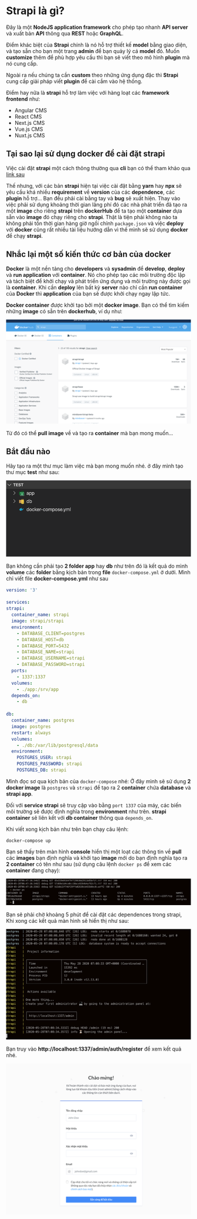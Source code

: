 # Strapi là gì?

Đây là một **NodeJS application framework** cho phép tạo nhanh **API server** và xuất bản **API** thông qua **REST** hoặc **GraphQL**.

Điểm khác biệt của **Strapi** chính là nó hỗ trợ thiết kế **model** bằng giao diện, và tạo sẵn cho bạn một trang **admin** để bạn quảy lý cá **model** đó. Muốn **customize** thêm để phù hợp yêu cầu thì bạn sẽ viết theo mô hình **plugin** mà nó cung cấp.

Ngoài ra nếu chúng ta cần **custom** theo những ứng dụng đặc thì **Strapi** cung cấp giải pháp viết **plugin** để cài cắm vào hệ thống.

Điểm hay nữa là **strapi** hỗ trợ làm việc với hàng loạt các **framework frontend** như:

- Angular CMS
- React CMS
- Next.js CMS
- Vue.js CMS
- Nuxt.js CMS

## Tại sao lại sử dụng docker để cài đặt strapi

Việc cài đặt **strapi** một cách thông thường qua **cli** bạn có thể tham khảo qua [link sau](https://strapi.io/documentation/3.0.0-beta.x/getting-started/quick-start.html)

Thế nhưng, với các bản **strapi** hiện tại việc cài đặt bằng **yarn** hay **npx** sẽ yêu cầu khá nhiều **requirement** về **version** của các **dependence**, các **plugin** hỗ trợ... Bạn đều phải cài bằng tay và **bug** sẽ xuất hiện. Thay vào việc phải sử dụng khoảng thời gian lãng phí đó các nhà phát triển đã tạo ra một **image** cho riêng **strapi** trên **dockerHub** để ta tạo một **container** dựa sẵn vào **image** đó chạy riêng cho **strapi**. Thật là tiện phải không nào ta không phải tốn thời gian hàng giờ ngồi chỉnh `package.json` và việc **deploy** với **docker** cũng rất nhiều tài liệu hướng dẫn vì thế mình sẽ sử dụng **docker** để chạy **strapi**.

## Nhắc lại một số kiến thức cơ bản của docker

**Docker** là một nền tảng cho **developers** và **sysadmin** để **develop**, **deploy** và **run application** với **container**. Nó cho phép tạo các môi trường độc lập và tách biệt để khởi chạy và phát triển ứng dụng và môi trường này được gọi là **container**. Khi cần **deploy** lên bất kỳ **server** nào chỉ cần **run container** của **Docker** thì **application** của bạn sẽ được khởi chạy ngay lập tức.

**Docker container** được khởi tạo bởi một **docker image**. Bạn có thể tìm kiếm những **image** có sẵn trên **dockerhub**, ví dụ như:

![Strapi Docker](/Image/Strapi-Docker01.png)

Từ đó có thể **pull image** về và tạo ra **container** mà bạn mong muốn...

## Bắt đầu nào

Hãy tạo ra một thư mục làm việc mà bạn mong muốn nhé. ở đây mình tạo thư mục **test** như sau:

![Strapi Docker](/Image/Strapi-Docker02.png)

Bạn không cần phải tạo **2 folder app** hay **db** như trên đó là kết quả do mình **volume** các **folder** bằng kịch bản trong **file** `docker-compose.yml` ở dưới. Mình chỉ viết file **docker-compose.yml** như sau

```yml
version: '3'

services:
strapi:
  container_name: strapi
  image: strapi/strapi
  environment:
    - DATABASE_CLIENT=postgres
    - DATABASE_HOST=db
    - DATABASE_PORT=5432
    - DATABASE_NAME=strapi
    - DATABASE_USERNAME=strapi
    - DATABASE_PASSWORD=strapi
  ports:
    - 1337:1337
  volumes:
    - ./app:/srv/app
  depends_on:
    - db

db:
  container_name: postgres
  image: postgres
  restart: always
  volumes:
    - ./db:/var/lib/postgresql/data
  environment:
    POSTGRES_USER: strapi
    POSTGRES_PASSWORD: strapi
    POSTGRES_DB: strapi
```

Mình đọc sơ qua kịch bản của `docker-compose` nhé: Ở đây mình sẽ sử dụng **2 docker image** là `postgres` và `strapi` để tạo ra 2 **container** chứa **database** và **strapi app**.

Đối với **service strapi** sẽ truy cập vào bằng `port 1337` của máy, các biến môi trường sẽ được định nghĩa trong **environment** như trên. **strapi container** sẽ liên kết với **db container** thông qua `depends_on`.

Khi viết xong kịch bản như trên bạn chạy câu lệnh:

    docker-compose up

Bạn sẽ thấy trên màn hình **console** hiển thị một loạt các thông tin về **pull** các **images** bạn định nghĩa và khởi tạo **image** mới do bạn định nghĩa tạo ra **2 container** có tên như sau (sử dụng câu lệnh `docker ps` để xem các **container** đang chạy):

![Strapi Docker](/Image/Strapi-Docker03.png)

Bạn sẽ phải chờ khoảng 5 phút để cài đặt các dependences trong strapi, Khi xong các kết quả màn hình sẽ hiển thị như sau:

![Strapi Docker](/Image/Strapi-Docker04.png)

Bạn truy vào **http://localhost:1337/admin/auth/register** để xem kết quả nhé.

![Strapi Docker](/Image/Strapi-Docker05.png)